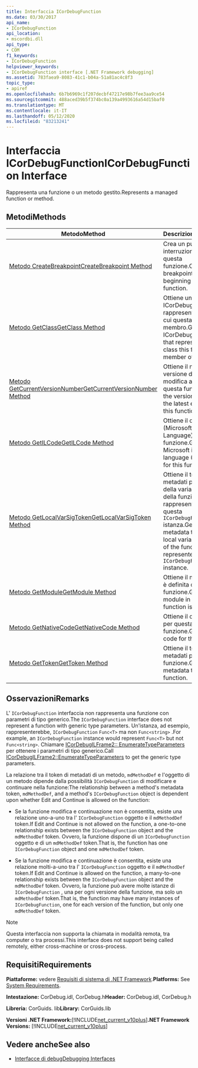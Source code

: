 ```yaml
---
title: Interfaccia ICorDebugFunction
ms.date: 03/30/2017
api_name:
- ICorDebugFunction
api_location:
- mscordbi.dll
api_type:
- COM
f1_keywords:
- ICorDebugFunction
helpviewer_keywords:
- ICorDebugFunction interface [.NET Framework debugging]
ms.assetid: 783faea9-8083-41c1-b04a-51a81ac4c8f3
topic_type:
- apiref
ms.openlocfilehash: 6b7b6969c1f207decbf47217e98b7fee3aa9ce54
ms.sourcegitcommit: 488aced39b5f374bc0a139a4993616a54d15baf0
ms.translationtype: MT
ms.contentlocale: it-IT
ms.lasthandoff: 05/12/2020
ms.locfileid: "83213241"
---
```

# <a name="icordebugfunction-interface"></a><span data-ttu-id="33de0-102">Interfaccia ICorDebugFunction</span><span class="sxs-lookup"><span data-stu-id="33de0-102">ICorDebugFunction Interface</span></span>

<span data-ttu-id="33de0-103">Rappresenta una funzione o un metodo gestito.</span><span class="sxs-lookup"><span data-stu-id="33de0-103">Represents a managed function or method.</span></span>  
  
## <a name="methods"></a><span data-ttu-id="33de0-104">Metodi</span><span class="sxs-lookup"><span data-stu-id="33de0-104">Methods</span></span>  
  
|<span data-ttu-id="33de0-105">Metodo</span><span class="sxs-lookup"><span data-stu-id="33de0-105">Method</span></span>|<span data-ttu-id="33de0-106">Descrizione</span><span class="sxs-lookup"><span data-stu-id="33de0-106">Description</span></span>|  
|------------|-----------------|  
|[<span data-ttu-id="33de0-107">Metodo CreateBreakpoint</span><span class="sxs-lookup"><span data-stu-id="33de0-107">CreateBreakpoint Method</span></span>](icordebugfunction-createbreakpoint-method.md)|<span data-ttu-id="33de0-108">Crea un punto di interruzione all'inizio di questa funzione.</span><span class="sxs-lookup"><span data-stu-id="33de0-108">Creates a breakpoint at the beginning of this function.</span></span>|  
|[<span data-ttu-id="33de0-109">Metodo GetClass</span><span class="sxs-lookup"><span data-stu-id="33de0-109">GetClass Method</span></span>](icordebugfunction-getclass-method.md)|<span data-ttu-id="33de0-110">Ottiene un oggetto ICorDebugClass che rappresenta la classe di cui questa funzione è membro.</span><span class="sxs-lookup"><span data-stu-id="33de0-110">Gets an ICorDebugClass object that represents the class this function is a member of.</span></span>|  
|[<span data-ttu-id="33de0-111">Metodo GetCurrentVersionNumber</span><span class="sxs-lookup"><span data-stu-id="33de0-111">GetCurrentVersionNumber Method</span></span>](icordebugfunction-getcurrentversionnumber-method.md)|<span data-ttu-id="33de0-112">Ottiene il numero di versione dell'Ultima modifica apportata a questa funzione.</span><span class="sxs-lookup"><span data-stu-id="33de0-112">Gets the version number of the latest edit made to this function.</span></span>|  
|[<span data-ttu-id="33de0-113">Metodo GetILCode</span><span class="sxs-lookup"><span data-stu-id="33de0-113">GetILCode Method</span></span>](icordebugfunction-getilcode-method.md)|<span data-ttu-id="33de0-114">Ottiene il codice MSIL (Microsoft Intermediate Language) per questa funzione.</span><span class="sxs-lookup"><span data-stu-id="33de0-114">Gets the Microsoft intermediate language (MSIL) code for this function.</span></span>|  
|[<span data-ttu-id="33de0-115">Metodo GetLocalVarSigToken</span><span class="sxs-lookup"><span data-stu-id="33de0-115">GetLocalVarSigToken Method</span></span>](icordebugfunction-getlocalvarsigtoken-method.md)|<span data-ttu-id="33de0-116">Ottiene il token di metadati per la firma della variabile locale della funzione rappresentata da questa `ICorDebugFunction` istanza.</span><span class="sxs-lookup"><span data-stu-id="33de0-116">Gets the metadata token for the local variable signature of the function that is represented by this `ICorDebugFunction` instance.</span></span>|  
|[<span data-ttu-id="33de0-117">Metodo GetModule</span><span class="sxs-lookup"><span data-stu-id="33de0-117">GetModule Method</span></span>](icordebugfunction-getmodule-method.md)|<span data-ttu-id="33de0-118">Ottiene il modulo in cui è definita questa funzione.</span><span class="sxs-lookup"><span data-stu-id="33de0-118">Gets the module in which this function is defined.</span></span>|  
|[<span data-ttu-id="33de0-119">Metodo GetNativeCode</span><span class="sxs-lookup"><span data-stu-id="33de0-119">GetNativeCode Method</span></span>](icordebugfunction-getnativecode-method.md)|<span data-ttu-id="33de0-120">Ottiene il codice nativo per questa funzione.</span><span class="sxs-lookup"><span data-stu-id="33de0-120">Gets the native code for this function.</span></span>|  
|[<span data-ttu-id="33de0-121">Metodo GetToken</span><span class="sxs-lookup"><span data-stu-id="33de0-121">GetToken Method</span></span>](icordebugfunction-gettoken-method.md)|<span data-ttu-id="33de0-122">Ottiene il token di metadati per questa funzione.</span><span class="sxs-lookup"><span data-stu-id="33de0-122">Gets the metadata token for this function.</span></span>|  
  
## <a name="remarks"></a><span data-ttu-id="33de0-123">Osservazioni</span><span class="sxs-lookup"><span data-stu-id="33de0-123">Remarks</span></span>  
 <span data-ttu-id="33de0-124">L' `ICorDebugFunction` interfaccia non rappresenta una funzione con parametri di tipo generico.</span><span class="sxs-lookup"><span data-stu-id="33de0-124">The `ICorDebugFunction` interface does not represent a function with generic type parameters.</span></span> <span data-ttu-id="33de0-125">Un'istanza, ad esempio, rappresenterebbe, `ICorDebugFunction` `Func<T>` ma non `Func<string>` .</span><span class="sxs-lookup"><span data-stu-id="33de0-125">For example, an `ICorDebugFunction` instance would represent `Func<T>` but not `Func<string>`.</span></span> <span data-ttu-id="33de0-126">Chiamare [ICorDebugILFrame2:: EnumerateTypeParameters](icordebugilframe2-enumeratetypeparameters-method.md) per ottenere i parametri di tipo generico.</span><span class="sxs-lookup"><span data-stu-id="33de0-126">Call [ICorDebugILFrame2::EnumerateTypeParameters](icordebugilframe2-enumeratetypeparameters-method.md) to get the generic type parameters.</span></span>  
  
 <span data-ttu-id="33de0-127">La relazione tra il token di metadati di un metodo, `mdMethodDef` e l'oggetto di un metodo dipende dalla possibilità `ICorDebugFunction` di modificare e continuare nella funzione:</span><span class="sxs-lookup"><span data-stu-id="33de0-127">The relationship between a method's metadata token, `mdMethodDef`, and a method's `ICorDebugFunction` object is dependent upon whether Edit and Continue is allowed on the function:</span></span>  
  
- <span data-ttu-id="33de0-128">Se la funzione modifica e continuazione non è consentita, esiste una relazione uno-a-uno tra l' `ICorDebugFunction` oggetto e il `mdMethodDef` token.</span><span class="sxs-lookup"><span data-stu-id="33de0-128">If Edit and Continue is not allowed on the function, a one-to-one relationship exists between the `ICorDebugFunction` object and the `mdMethodDef` token.</span></span> <span data-ttu-id="33de0-129">Ovvero, la funzione dispone di un `ICorDebugFunction` oggetto e di un `mdMethodDef` token.</span><span class="sxs-lookup"><span data-stu-id="33de0-129">That is, the function has one `ICorDebugFunction` object and one `mdMethodDef` token.</span></span>  
  
- <span data-ttu-id="33de0-130">Se la funzione modifica e continuazione è consentita, esiste una relazione molti-a-uno tra l' `ICorDebugFunction` oggetto e il `mdMethodDef` token.</span><span class="sxs-lookup"><span data-stu-id="33de0-130">If Edit and Continue is allowed on the function, a many-to-one relationship exists between the `ICorDebugFunction` object and the `mdMethodDef` token.</span></span> <span data-ttu-id="33de0-131">Ovvero, la funzione può avere molte istanze di `ICorDebugFunction` , una per ogni versione della funzione, ma solo un `mdMethodDef` token.</span><span class="sxs-lookup"><span data-stu-id="33de0-131">That is, the function may have many instances of `ICorDebugFunction`, one for each version of the function, but only one `mdMethodDef` token.</span></span>  
  
> [!NOTE]
> <span data-ttu-id="33de0-132">Questa interfaccia non supporta la chiamata in modalità remota, tra computer o tra processi.</span><span class="sxs-lookup"><span data-stu-id="33de0-132">This interface does not support being called remotely, either cross-machine or cross-process.</span></span>  
  
## <a name="requirements"></a><span data-ttu-id="33de0-133">Requisiti</span><span class="sxs-lookup"><span data-stu-id="33de0-133">Requirements</span></span>  
 <span data-ttu-id="33de0-134">**Piattaforme:** vedere [Requisiti di sistema di .NET Framework](../../get-started/system-requirements.md).</span><span class="sxs-lookup"><span data-stu-id="33de0-134">**Platforms:** See [System Requirements](../../get-started/system-requirements.md).</span></span>  
  
 <span data-ttu-id="33de0-135">**Intestazione:** CorDebug.idl, CorDebug.h</span><span class="sxs-lookup"><span data-stu-id="33de0-135">**Header:** CorDebug.idl, CorDebug.h</span></span>  
  
 <span data-ttu-id="33de0-136">**Libreria:**  CorGuids. lib</span><span class="sxs-lookup"><span data-stu-id="33de0-136">**Library:**  CorGuids.lib</span></span>  
  
 <span data-ttu-id="33de0-137">**Versioni .NET Framework:**[!INCLUDE[net_current_v10plus](../../../../includes/net-current-v10plus-md.md)]</span><span class="sxs-lookup"><span data-stu-id="33de0-137">**.NET Framework Versions:** [!INCLUDE[net_current_v10plus](../../../../includes/net-current-v10plus-md.md)]</span></span>  
  
## <a name="see-also"></a><span data-ttu-id="33de0-138">Vedere anche</span><span class="sxs-lookup"><span data-stu-id="33de0-138">See also</span></span>

- [<span data-ttu-id="33de0-139">Interfacce di debug</span><span class="sxs-lookup"><span data-stu-id="33de0-139">Debugging Interfaces</span></span>](debugging-interfaces.md)
